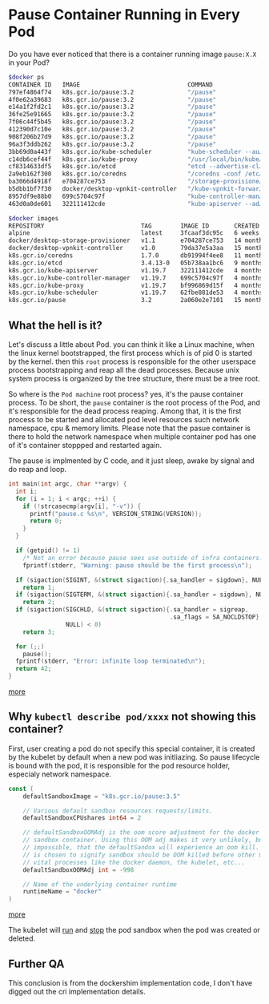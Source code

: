 # Pause Container Running in Every Pod

Do you have ever noticed that there is a container running image `pause:X.X`
in your Pod?

```bash
$docker ps
CONTAINER ID   IMAGE                              COMMAND                  CREATED        STATUS        PORTS     NAMES
797ef4864f74   k8s.gcr.io/pause:3.2               "/pause"                 3 days ago     Up 3 days               k8s_POD_vpnkit-controller_kube-system_e61b8668-12ea-4626-9e8d-23ed1b8886a6_0
4f0e62a39683   k8s.gcr.io/pause:3.2               "/pause"                 3 days ago     Up 3 days               k8s_POD_storage-provisioner_kube-system_c8a61f75-82b8-4d8a-adb3-409a88539c9b_0
e14a1f2fd2c1   k8s.gcr.io/pause:3.2               "/pause"                 3 days ago     Up 3 days               k8s_POD_kube-scheduler-docker-desktop_kube-system_57b58b3eb5589cb745c50233392349fb_0
36fe25e91665   k8s.gcr.io/pause:3.2               "/pause"                 3 days ago     Up 3 days               k8s_POD_kube-proxy-shr2q_kube-system_ae1de764-1519-4dbe-b36b-f46d54640792_0
7f06c44f5b45   k8s.gcr.io/pause:3.2               "/pause"                 3 days ago     Up 3 days               k8s_POD_kube-controller-manager-docker-desktop_kube-system_77e9d7fdbb29bf4b5600ab5fbb368a2b_0
412390d7c10e   k8s.gcr.io/pause:3.2               "/pause"                 3 days ago     Up 3 days               k8s_POD_kube-apiserver-docker-desktop_kube-system_4ac4b5ee26e7058a1ed090c12123e3a6_0
908f206b27d9   k8s.gcr.io/pause:3.2               "/pause"                 3 days ago     Up 3 days               k8s_POD_etcd-docker-desktop_kube-system_127f1e78367a800caa891919cc4b583f_0
96a3f3ddb262   k8s.gcr.io/pause:3.2               "/pause"                 3 days ago     Up 3 days               k8s_POD_coredns-f9fd979d6-ldcdq_kube-system_f2ff17a1-84d2-4c72-973f-0c033ad94ccd_0
3bb69d0a443f   k8s.gcr.io/kube-scheduler          "kube-scheduler --au…"   3 days ago     Up 3 days               k8s_kube-scheduler_kube-scheduler-docker-desktop_kube-system_57b58b3eb5589cb745c50233392349fb_0
c14db6cef44f   k8s.gcr.io/kube-proxy              "/usr/local/bin/kube…"   3 days ago     Up 3 days               k8s_kube-proxy_kube-proxy-shr2q_kube-system_ae1de764-1519-4dbe-b36b-f46d54640792_0
cf8314633df5   k8s.gcr.io/etcd                    "etcd --advertise-cl…"   3 days ago     Up 3 days               k8s_etcd_etcd-docker-desktop_kube-system_127f1e78367a800caa891919cc4b583f_0
2a9eb162f300   k8s.gcr.io/coredns                 "/coredns -conf /etc…"   3 days ago     Up 3 days               k8s_coredns_coredns-f9fd979d6-ldcdq_kube-system_f2ff17a1-84d2-4c72-973f-0c033ad94ccd_0
ba3066d4918f   e704287ce753                       "/storage-provisione…"   44 hours ago   Up 44 hours             k8s_storage-provisioner_storage-provisioner_kube-system_c8a61f75-82b8-4d8a-adb3-409a88539c9b_1
b5dbb1bf7f30   docker/desktop-vpnkit-controller   "/kube-vpnkit-forwar…"   3 days ago     Up 3 days               k8s_vpnkit-controller_vpnkit-controller_kube-system_e61b8668-12ea-4626-9e8d-23ed1b8886a6_0
8957df9e88b0   699c5704c97f                       "kube-controller-man…"   3 days ago     Up 3 days               k8s_kube-controller-manager_kube-controller-manager-docker-desktop_kube-system_77e9d7fdbb29bf4b5600ab5fbb368a2b_5
463d0a0de601   322111412cde                       "kube-apiserver --ad…"   3 days ago     Up 3 days               k8s_kube-apiserver_kube-apiserver-docker-desktop_kube-system_4ac4b5ee26e7058a1ed090c12123e3a6_4

$docker images
REPOSITORY                           TAG        IMAGE ID       CREATED         SIZE
alpine                               latest     3fcaaf3dc95c   6 weeks ago     5.35MB
docker/desktop-storage-provisioner   v1.1       e704287ce753   14 months ago   41.8MB
docker/desktop-vpnkit-controller     v1.0       79da37e5a3aa   15 months ago   36.6MB
k8s.gcr.io/coredns                   1.7.0      db91994f4ee8   11 months ago   42.8MB
k8s.gcr.io/etcd                      3.4.13-0   05b738aa1bc6   9 months ago    312MB
k8s.gcr.io/kube-apiserver            v1.19.7    322111412cde   4 months ago    110MB
k8s.gcr.io/kube-controller-manager   v1.19.7    699c5704c97f   4 months ago    103MB
k8s.gcr.io/kube-proxy                v1.19.7    bf996869d15f   4 months ago    116MB
k8s.gcr.io/kube-scheduler            v1.19.7    62fbe881de53   4 months ago    42.6MB
k8s.gcr.io/pause                     3.2        2a060e2e7101   15 months ago   484kB
```

## What the hell is it?

Let's discuss a little about Pod. you can think it like a Linux machine, when
the linux kernel bootstrapped, the first process which is of pid 0 is started by
the kernel. then this `root` process is responsible for the other userspace
process bootstrapping and reap all the dead processes. Because unix system
process is organized by the tree structure, there must be a tree root.

So where is the `Pod machine` root process? yes, it's the pause container
process. To be short, the `pause` container is the root process of the Pod, and
it's responsible for the dead process reaping. Among that, it is the first
process to be started and allocated pod level resources such network namespace,
cpu & memory limits. Please note that the pasue container is there to hold the
network namespace when multiple container pod has one of it's container stoppped
and restarted again.

The pause is implmented by C code, and it just sleep, awake by signal and do
reap and loop.

```c
int main(int argc, char **argv) {
  int i;
  for (i = 1; i < argc; ++i) {
    if (!strcasecmp(argv[i], "-v")) {
      printf("pause.c %s\n", VERSION_STRING(VERSION));
      return 0;
    }
  }

  if (getpid() != 1)
    /* Not an error because pause sees use outside of infra containers. */
    fprintf(stderr, "Warning: pause should be the first process\n");

  if (sigaction(SIGINT, &(struct sigaction){.sa_handler = sigdown}, NULL) < 0)
    return 1;
  if (sigaction(SIGTERM, &(struct sigaction){.sa_handler = sigdown}, NULL) < 0)
    return 2;
  if (sigaction(SIGCHLD, &(struct sigaction){.sa_handler = sigreap,
                                             .sa_flags = SA_NOCLDSTOP},
                NULL) < 0)
    return 3;

  for (;;)
    pause();
  fprintf(stderr, "Error: infinite loop terminated\n");
  return 42;
}
```
[more](https://github.com/kubernetes/kubernetes/blob/d6b408f74890abaa0b5be7172714c7fe89ee7eff/build/pause/linux/pause.c#L42)

## Why `kubectl describe pod/xxxx` not showing this container?

First, user creating a pod do not specify this special container, it is created
by the kubelet by default when a new pod was initliazing. So pause lifecycle is
bound with the pod, it is responsible for the pod resource holder, especialy
network namespace.

```go
const (
	defaultSandboxImage = "k8s.gcr.io/pause:3.5"

	// Various default sandbox resources requests/limits.
	defaultSandboxCPUshares int64 = 2

	// defaultSandboxOOMAdj is the oom score adjustment for the docker
	// sandbox container. Using this OOM adj makes it very unlikely, but not
	// impossible, that the defaultSandox will experience an oom kill. -998
	// is chosen to signify sandbox should be OOM killed before other more
	// vital processes like the docker daemon, the kubelet, etc...
	defaultSandboxOOMAdj int = -998

	// Name of the underlying container runtime
	runtimeName = "docker"
)
```
[more](https://github.com/kubernetes/kubernetes/blob/9c2684150c4d4aed99c6f950f4bc4c0754720897/pkg/kubelet/dockershim/docker_sandbox.go#L43)

The kubelet will
[run](https://github.com/kubernetes/kubernetes/blob/9c2684150c4d4aed99c6f950f4bc4c0754720897/pkg/kubelet/dockershim/docker_sandbox.go#L89)
and
[stop](https://github.com/kubernetes/kubernetes/blob/9c2684150c4d4aed99c6f950f4bc4c0754720897/pkg/kubelet/dockershim/docker_sandbox.go#L212)
the pod sandbox when the pod was created or deleted.

## Further QA

This conclusion is from the dockershim implementation code, I don't have digged
out the cri implementation details.
